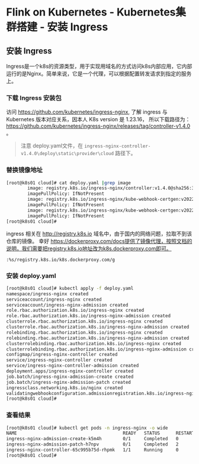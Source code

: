 # Flink on Kubernetes - Kubernetes集群搭建 - 安装 Ingress  

## 安装 Ingress 
Ingress是一个k8s的资源类型，用于实现用域名的方式访问k8s内部应用，它内部运行的是Nginx。简单来说，它是一个代理，可以根据配置转发请求到指定的服务上。 

### 下载 Ingress 安装包 
访问 https://github.com/kubernetes/ingress-nginx, 了解 ingress 与 Kubernetes 版本对应关系，因本人 K8s version 是 1.23.16， 所以下载路径为： https://github.com/kubernetes/ingress-nginx/releases/tag/controller-v1.4.0 。  


>注意 deploy.yaml文件，在 `ingress-nginx-controller-v1.4.0\deploy\static\provider\cloud` 路径下。   

### 替换镜像地址  

```bash 
[root@k8s01 cloud]# cat deploy.yaml |grep image 
        image: registry.k8s.io/ingress-nginx/controller:v1.4.0@sha256:34ee929b111ffc7aa426ffd409af44da48e5a0eea1eb2207994d9e0c0882d143
        imagePullPolicy: IfNotPresent
        image: registry.k8s.io/ingress-nginx/kube-webhook-certgen:v20220916-gd32f8c343@sha256:39c5b2e3310dc4264d638ad28d9d1d96c4cbb2b2dcfb52368fe4e3c63f61e10f
        imagePullPolicy: IfNotPresent
        image: registry.k8s.io/ingress-nginx/kube-webhook-certgen:v20220916-gd32f8c343@sha256:39c5b2e3310dc4264d638ad28d9d1d96c4cbb2b2dcfb52368fe4e3c63f61e10f
        imagePullPolicy: IfNotPresent
[root@k8s01 cloud]# 
``` 
ingress 相关在 http://registry.k8s.io 域名中，由于国内的网络问题，拉取不到该仓库的镜像。 幸好 https://dockerproxy.com/docs提供了镜像代理，按照文档的说明，我们需要把registry.k8s.io地址改为k8s.dockerproxy.com即可。    

```shell
:%s/registry.k8s.io/k8s.dockerproxy.com/g 
```

### 安装 deploy.yaml 
```bash
[root@k8s01 cloud]# kubectl apply -f deploy.yaml 
namespace/ingress-nginx created
serviceaccount/ingress-nginx created
serviceaccount/ingress-nginx-admission created
role.rbac.authorization.k8s.io/ingress-nginx created
role.rbac.authorization.k8s.io/ingress-nginx-admission created
clusterrole.rbac.authorization.k8s.io/ingress-nginx created
clusterrole.rbac.authorization.k8s.io/ingress-nginx-admission created
rolebinding.rbac.authorization.k8s.io/ingress-nginx created
rolebinding.rbac.authorization.k8s.io/ingress-nginx-admission created
clusterrolebinding.rbac.authorization.k8s.io/ingress-nginx created
clusterrolebinding.rbac.authorization.k8s.io/ingress-nginx-admission created
configmap/ingress-nginx-controller created
service/ingress-nginx-controller created
service/ingress-nginx-controller-admission created
deployment.apps/ingress-nginx-controller created
job.batch/ingress-nginx-admission-create created
job.batch/ingress-nginx-admission-patch created
ingressclass.networking.k8s.io/nginx created
validatingwebhookconfiguration.admissionregistration.k8s.io/ingress-nginx-admission created
[root@k8s01 cloud]# 
```

### 查看结果  
```bash
[root@k8s01 cloud]# kubectl get pods -n ingress-nginx -o wide
NAME                                        READY   STATUS      RESTARTS   AGE    IP                NODE    NOMINATED NODE   READINESS GATES
ingress-nginx-admission-create-k5m4h        0/1     Completed   0          9m9s   192.166.235.129   k8s03   <none>           <none>
ingress-nginx-admission-patch-h7npv         0/1     Completed   2          9m9s   192.166.77.1      k8s04   <none>           <none>
ingress-nginx-controller-65c995b75d-rhpmk   1/1     Running     0          9m9s   192.166.89.129    k8s06   <none>           <none>
[root@k8s01 cloud]# 
```


